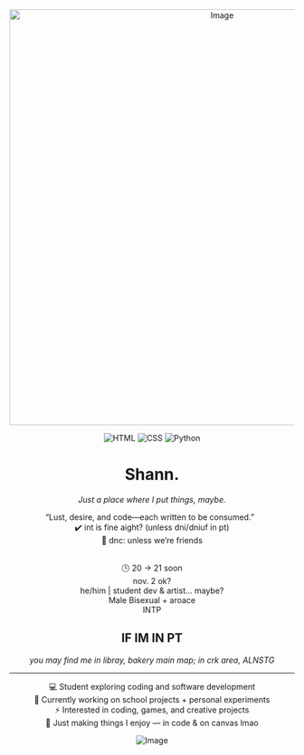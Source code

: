 <div align="center">
 
<img width="736" height="736" alt="Image" src="https://github.com/user-attachments/assets/98acf5b5-be73-4632-b81e-39e15c5244fd" />

<br>

![HTML](https://img.shields.io/badge/-HTML-EB5E28?style=for-the-badge&logo=html5&logoColor=white)
![CSS](https://img.shields.io/badge/-CSS-0A192F?style=for-the-badge&logo=css3&logoColor=blue)
![Python](https://img.shields.io/badge/-Python-222222?style=for-the-badge&logo=python&logoColor=yellow) 
<br>
# Shann. 

*Just a place where I put things, maybe.*  

“Lust, desire, and code—each written to be consumed.”
&nbsp;  
✔️ int is fine aight? (unless dni/dniuf in pt)  
🚫 dnc: unless we’re friends  
&nbsp;  

🕒 20 → 21 soon
<br>
nov. 2 ok? 
<br>
he/him | student dev & artist... maybe?  
Male
Bisexual + aroace<br>
INTP

## IF IM IN PT
*you may find me in libray, bakery* 
*main map; in crk area, ALNSTG*

---
💻 Student exploring coding and software development  
🚀 Currently working on school projects + personal experiments  
⚡ Interested in coding, games, and creative projects  
🌙 Just making things I enjoy — in code & on canvas lmao  

![Image](https://github.com/user-attachments/assets/3bd229fc-ce04-4273-a2a4-68db3c04a289)

</div>



